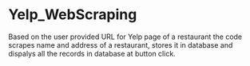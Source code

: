 # Yelp_WebScraping
Based on the user provided URL for Yelp page of a restaurant the code scrapes name and address of a restaurant, stores it in database and dispalys all the records in database at button click.
